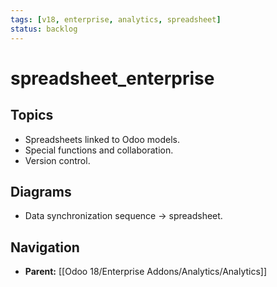 ```yaml
---
tags: [v18, enterprise, analytics, spreadsheet]
status: backlog
---
```

# spreadsheet_enterprise

## Topics
- Spreadsheets linked to Odoo models.
- Special functions and collaboration.
- Version control.

## Diagrams
- Data synchronization sequence -> spreadsheet.








## Navigation
- **Parent:** [[Odoo 18/Enterprise Addons/Analytics/Analytics]]
